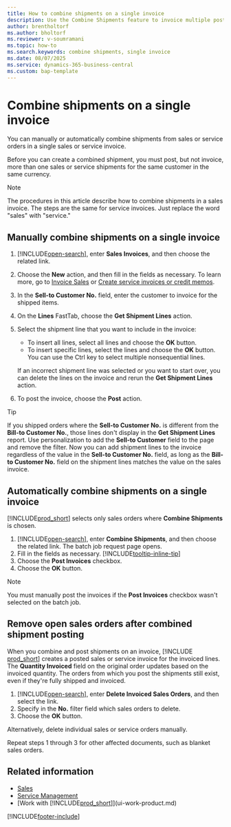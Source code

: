 ```yaml
---
title: How to combine shipments on a single invoice
description: Use the Combine Shipments feature to invoice multiple posted shipments for the same customer and currency on a single sales or service invoice.
author: brentholtorf
ms.author: bholtorf
ms.reviewer: v-soumramani
ms.topic: how-to
ms.search.keywords: combine shipments, single invoice
ms.date: 08/07/2025
ms.service: dynamics-365-business-central
ms.custom: bap-template
---
```


# Combine shipments on a single invoice

You can manually or automatically combine shipments from sales or service orders in a single sales or service invoice.  

Before you can create a combined shipment, you must post, but not invoice, more than one sales or service shipments for the same customer in the same currency.

> [!NOTE]
> The procedures in this article describe how to combine shipments in a sales invoice. The steps are the same for service invoices. Just replace the word "sales" with "service."

## Manually combine shipments on a single invoice

1. [!INCLUDE[open-search](includes/open-search.md)], enter **Sales Invoices**, and then choose the related link.  
2. Choose the **New** action, and then fill in the fields as necessary. To learn more, go to [Invoice Sales](sales-how-invoice-sales.md) or [Create service invoices or credit memos](service-how-create-invoices.md).
3. In the **Sell-to Customer No.** field, enter the customer to invoice for the shipped items.  
4. On the **Lines** FastTab, choose the **Get Shipment Lines** action.  
5. Select the shipment line that you want to include in the invoice:  

   - To insert all lines, select all lines and choose the **OK** button.  
   - To insert specific lines, select the lines and choose the **OK** button. You can use the Ctrl key to select multiple nonsequential lines.  

   If an incorrect shipment line was selected or you want to start over, you can delete the lines on the invoice and rerun the **Get Shipment Lines** action.  
1. To post the invoice, choose the **Post** action.  

> [!TIP]  
> If you shipped orders where the **Sell-to Customer No.** is different from the **Bill-to Customer No.**, those lines don't display in the **Get Shipment Lines** report. Use personalization to add the **Sell-to Customer** field to the page and remove the filter. Now you can add shipment lines to the invoice regardless of the value in the **Sell-to Customer No.** field, as long as the **Bill-to Customer No.** field on the shipment lines matches the value on the sales invoice.  

## Automatically combine shipments on a single invoice

[!INCLUDE[prod_short](includes/prod_short.md)] selects only sales orders where **Combine Shipments** is chosen.

1. [!INCLUDE[open-search](includes/open-search.md)], enter **Combine Shipments**, and then choose the related link. The batch job request page opens.  
2. Fill in the fields as necessary. [!INCLUDE[tooltip-inline-tip](includes/tooltip-inline-tip_md.md)]
3. Choose the **Post Invoices** checkbox.  
4. Choose the **OK** button.  

> [!NOTE]  
> You must manually post the invoices if the **Post Invoices** checkbox wasn't selected on the batch job.  

## Remove open sales orders after combined shipment posting

When you combine and post shipments on an invoice, [!INCLUDE [prod_short](includes/prod_short.md)] creates a posted sales or service invoice for the invoiced lines. The **Quantity Invoiced** field on the original order updates based on the invoiced quantity. The orders from which you post the shipments still exist, even if they're fully shipped and invoiced.

1. [!INCLUDE[open-search](includes/open-search.md)], enter **Delete Invoiced Sales Orders**, and then select the link.  
2. Specify in the **No.** filter field which sales orders to delete.  
3. Choose the **OK** button.  

Alternatively, delete individual sales or service orders manually.  

Repeat steps 1 through 3 for other affected documents, such as blanket sales orders.

## Related information

- [Sales](sales-manage-sales.md)  
- [Service Management](service-service.md)  
- [Work with [!INCLUDE[prod_short](includes/prod_short.md)]](ui-work-product.md)  

[!INCLUDE[footer-include](includes/footer-banner.md)]
